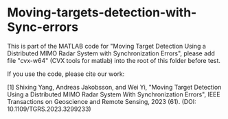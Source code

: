 # Moving-targets-detection-with-Sync-errors
This is part of the MATLAB code for "Moving Target Detection Using a Distributed MIMO Radar System with Synchronization Errors", please add file "cvx-w64" (CVX tools for matlab) into the root of this folder before test.

If you use the code, please cite our work:

[1] Shixing Yang, Andreas Jakobsson, and Wei Yi, "Moving Target Detection Using a Distributed MIMO Radar System With Synchronization Errors", IEEE Transactions on Geoscience and Remote Sensing, 2023 (61). (DOI: 10.1109/TGRS.2023.3299233)
